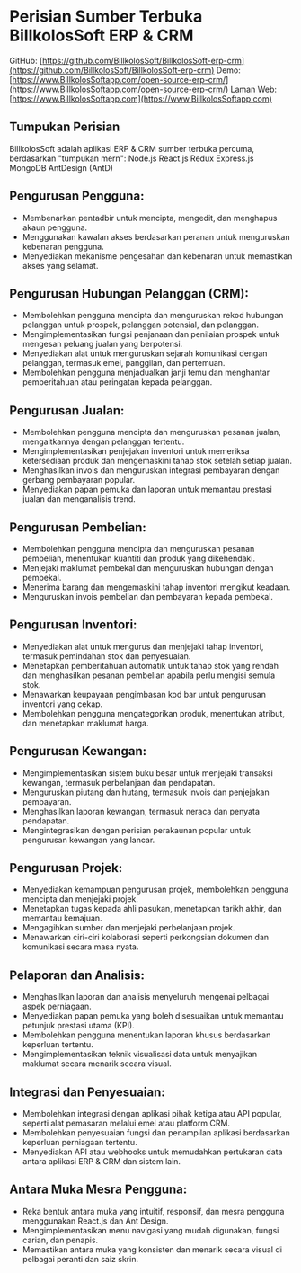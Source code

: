 # Perisian Sumber Terbuka BillkolosSoft ERP & CRM

GitHub: [https://github.com/BillkolosSoft/BillkolosSoft-erp-crm](https://github.com/BillkolosSoft/BillkolosSoft-erp-crm)
Demo: [https://www.BillkolosSoftapp.com/open-source-erp-crm/](https://www.BillkolosSoftapp.com/open-source-erp-crm/)
Laman Web: [https://www.BillkolosSoftapp.com](https://www.BillkolosSoftapp.com)

## Tumpukan Perisian

BillkolosSoft adalah aplikasi ERP & CRM sumber terbuka percuma, berdasarkan "tumpukan mern": Node.js React.js Redux Express.js MongoDB AntDesign (AntD)

## Pengurusan Pengguna:

- Membenarkan pentadbir untuk mencipta, mengedit, dan menghapus akaun pengguna.
- Menggunakan kawalan akses berdasarkan peranan untuk menguruskan kebenaran pengguna.
- Menyediakan mekanisme pengesahan dan kebenaran untuk memastikan akses yang selamat.

## Pengurusan Hubungan Pelanggan (CRM):

- Membolehkan pengguna mencipta dan menguruskan rekod hubungan pelanggan untuk prospek, pelanggan potensial, dan pelanggan.
- Mengimplementasikan fungsi penjanaan dan penilaian prospek untuk mengesan peluang jualan yang berpotensi.
- Menyediakan alat untuk menguruskan sejarah komunikasi dengan pelanggan, termasuk emel, panggilan, dan pertemuan.
- Membolehkan pengguna menjadualkan janji temu dan menghantar pemberitahuan atau peringatan kepada pelanggan.

## Pengurusan Jualan:

- Membolehkan pengguna mencipta dan menguruskan pesanan jualan, mengaitkannya dengan pelanggan tertentu.
- Mengimplementasikan penjejakan inventori untuk memeriksa ketersediaan produk dan mengemaskini tahap stok setelah setiap jualan.
- Menghasilkan invois dan menguruskan integrasi pembayaran dengan gerbang pembayaran popular.
- Menyediakan papan pemuka dan laporan untuk memantau prestasi jualan dan menganalisis trend.

## Pengurusan Pembelian:

- Membolehkan pengguna mencipta dan menguruskan pesanan pembelian, menentukan kuantiti dan produk yang dikehendaki.
- Menjejaki maklumat pembekal dan menguruskan hubungan dengan pembekal.
- Menerima barang dan mengemaskini tahap inventori mengikut keadaan.
- Menguruskan invois pembelian dan pembayaran kepada pembekal.

## Pengurusan Inventori:

- Menyediakan alat untuk mengurus dan menjejaki tahap inventori, termasuk pemindahan stok dan penyesuaian.
- Menetapkan pemberitahuan automatik untuk tahap stok yang rendah dan menghasilkan pesanan pembelian apabila perlu mengisi semula stok.
- Menawarkan keupayaan pengimbasan kod bar untuk pengurusan inventori yang cekap.
- Membolehkan pengguna mengategorikan produk, menentukan atribut, dan menetapkan maklumat harga.

## Pengurusan Kewangan:

- Mengimplementasikan sistem buku besar untuk menjejaki transaksi kewangan, termasuk perbelanjaan dan pendapatan.
- Menguruskan piutang dan hutang, termasuk invois dan penjejakan pembayaran.
- Menghasilkan laporan kewangan, termasuk neraca dan penyata pendapatan.
- Mengintegrasikan dengan perisian perakaunan popular untuk pengurusan kewangan yang lancar.

## Pengurusan Projek:

- Menyediakan kemampuan pengurusan projek, membolehkan pengguna mencipta dan menjejaki projek.
- Menetapkan tugas kepada ahli pasukan, menetapkan tarikh akhir, dan memantau kemajuan.
- Mengagihkan sumber dan menjejaki perbelanjaan projek.
- Menawarkan ciri-ciri kolaborasi seperti perkongsian dokumen dan komunikasi secara masa nyata.

## Pelaporan dan Analisis:

- Menghasilkan laporan dan analisis menyeluruh mengenai pelbagai aspek perniagaan.
- Menyediakan papan pemuka yang boleh disesuaikan untuk memantau petunjuk prestasi utama (KPI).
- Membolehkan pengguna menentukan laporan khusus berdasarkan keperluan tertentu.
- Mengimplementasikan teknik visualisasi data untuk menyajikan maklumat secara menarik secara visual.

## Integrasi dan Penyesuaian:

- Membolehkan integrasi dengan aplikasi pihak ketiga atau API popular, seperti alat pemasaran melalui emel atau platform CRM.
- Membolehkan penyesuaian fungsi dan penampilan aplikasi berdasarkan keperluan perniagaan tertentu.
- Menyediakan API atau webhooks untuk memudahkan pertukaran data antara aplikasi ERP & CRM dan sistem lain.

## Antara Muka Mesra Pengguna:

- Reka bentuk antara muka yang intuitif, responsif, dan mesra pengguna menggunakan React.js dan Ant Design.
- Mengimplementasikan menu navigasi yang mudah digunakan, fungsi carian, dan penapis.
- Memastikan antara muka yang konsisten dan menarik secara visual di pelbagai peranti dan saiz skrin.